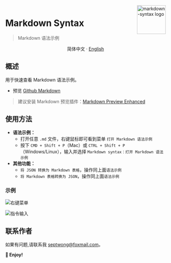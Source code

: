 <img align="right" width="90px" src="https://free2.yunpng.top/2024/10/16/670f457bc5f7a.png" alt="markdown-syntax logo" />

# Markdown Syntax

<!-- [![Visual Studio Marketplace](https://img.shields.io/visual-studio-marketplace/v/septwong.markdown-syntax?color=brightgreen&label=Visual%20Studio%20Marketplace)](https://marketplace.visualstudio.com/items?itemName=septwong.markdown-syntax)
![Marketplace Downloads](https://img.shields.io/visual-studio-marketplace/d/septwong.markdown-syntax)&nbsp;
![Marketplace Installs](https://img.shields.io/visual-studio-marketplace/i/septwong.markdown-syntax)&nbsp;
![Marketplace Rating](https://img.shields.io/visual-studio-marketplace/r/septwong.markdown-syntax)&nbsp;
[![License](https://img.shields.io/badge/license-MIT-green.svg?style=flat)](https://raw.githubusercontent.com/septwong/markdown-syntax/main/LICENSE)&nbsp; -->

<!-- <a href="https://github.com/septwong/markdown-syntax">
    <img alt="markdown-syntax Repo stars" src="https://img.shields.io/github/stars/septwong/markdown-syntax">
</a> -->

> Markdown 语法示例

<p align="center">
    <span> 简体中文</span>
    ·
    <a href="https://github.com/septwong/markdown-syntax/blob/main/README_en.md">English</a>
</p>

## 概述

用于快速查看 Markdown 语法示例。

- 预览 [Github Markdown](https://github.com/septwong/markdown-syntax/blob/main/markdown.md)
<!-- - 预览 [Local Markdown](./markdown.md) -->

> 建议安装 Markdown 预览插件：[Markdown Preview Enhanced](https://marketplace.visualstudio.com/items?itemName=shd101wyy.markdown-preview-enhanced)

## 使用方法

- **语法示例：**
  - 打开任意 `.md` 文件，右键鼠标即可看到菜单 `打开 Markdown 语法示例`
  - 按下 `CMD + Shift + P`（Mac）或 `CTRL + Shift + P`（Windows/Linux），输入并选择 `Markdown syntax：打开 Markdown 语法示例`
- **其他功能：**
  - `将 JSON 转换为 Markdown 表格`，操作同上面`语法示例`
  - `将 Markdown 表格转换为 JSON`，操作同上面`语法示例`

### 示例

![右键菜单](https://free2.yunpng.top/2024/10/16/670f455078df5.png)

![指令输入](https://free2.yunpng.top/2024/10/16/670f455076a40.png)

## 联系作者

如果有问题,请联系我 [septwong@foxmail.com](mailto:septwong@foxmail.com)。

**🎉 Enjoy!**
